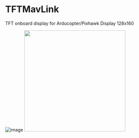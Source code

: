 # TFTMavLink
TFT  onboard display for Arducopter/Pixhawk 
Display 128x160 


![image](https://github.com/dpsoftware/TFTMavLink/blob/master/doc/images/IMG_2.jpg)
<img src="https://github.com/dpsoftware/TFTMavLink/blob/master/doc/images/IMG_2.jpg" width="320" height="320">
 
